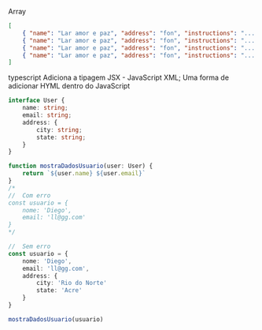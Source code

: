 Array
```json
[
    { "name": "Lar amor e paz", "address": "fon", "instructions": "...."},
    { "name": "Lar amor e paz", "address": "fon", "instructions": "...."},
    { "name": "Lar amor e paz", "address": "fon", "instructions": "...."},
    { "name": "Lar amor e paz", "address": "fon", "instructions": "...."},            
]
```

typescript Adiciona a tipagem 
JSX - JavaScript XML; Uma forma de adicionar HYML dentro do JavaScript
```typescript
interface User {
    name: string;
    email: string;
    address: {
        city: string;
        state: string;
    }
}

function mostraDadosUsuario(user: User) {
    return `${user.name} ${user.email}`
}
/*
//  Com erro
const usuario = {
    nome: 'Diego',
    email: 'll@gg.com'
}
*/

//  Sem erro
const usuario = {
    nome: 'Diego',
    email: 'll@gg.com',
    address: {
        city: 'Rio do Norte'
        state: 'Acre'
    }
}

mostraDadosUsuario(usuario)
```